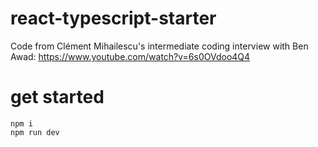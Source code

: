 # react-typescript-starter

Code from Clément Mihailescu's intermediate coding interview with Ben Awad: https://www.youtube.com/watch?v=6s0OVdoo4Q4

# get started

```
npm i
npm run dev
```
